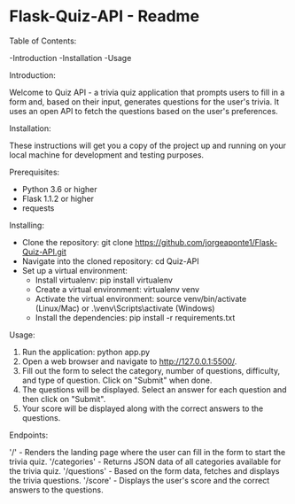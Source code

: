 # Flask-Quiz-API - Readme

Table of Contents:

-Introduction
-Installation
-Usage


Introduction:

Welcome to Quiz API - a trivia quiz application that prompts users to fill in a form and, based on their input, generates questions for the user's trivia. It uses an open API to fetch the questions based on the user's preferences.


Installation:

These instructions will get you a copy of the project up and running on your local machine for development and testing purposes.


Prerequisites:

- Python 3.6 or higher
- Flask 1.1.2 or higher
- requests


Installing:

- Clone the repository: git clone https://github.com/jorgeaponte1/Flask-Quiz-API.git
- Navigate into the cloned repository: cd Quiz-API
- Set up a virtual environment:
  - Install virtualenv: pip install virtualenv
  - Create a virtual environment: virtualenv venv
  - Activate the virtual environment: source venv/bin/activate (Linux/Mac) or .\venv\Scripts\activate (Windows)
  - Install the dependencies: pip install -r requirements.txt


Usage:

1. Run the application: python app.py
2. Open a web browser and navigate to http://127.0.0.1:5500/.
3. Fill out the form to select the category, number of questions, difficulty, and type of question. Click on "Submit" when done.
4. The questions will be displayed. Select an answer for each question and then click on "Submit".
5. Your score will be displayed along with the correct answers to the questions.


Endpoints:

'/' - Renders the landing page where the user can fill in the form to start the trivia quiz.
'/categories' - Returns JSON data of all categories available for the trivia quiz.
'/questions' - Based on the form data, fetches and displays the trivia questions.
'/score' - Displays the user's score and the correct answers to the questions.

